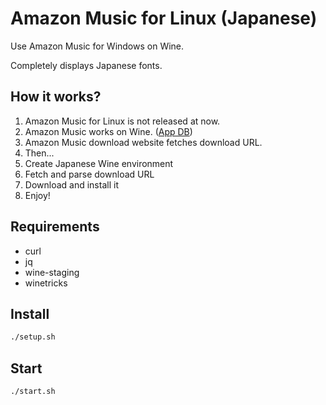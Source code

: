 # Amazon Music for Linux (Japanese)

Use Amazon Music for Windows on Wine.

Completely displays Japanese fonts.

## How it works?

1. Amazon Music for Linux is not released at now.
2. Amazon Music works on Wine. \([App DB](https://appdb.winehq.org/objectManager.php?sClass=application&iId=16528)\)
3. Amazon Music download website fetches download URL.
4. Then...
  1. Create Japanese Wine environment
  2. Fetch and parse download URL
  3. Download and install it
  4. Enjoy!

## Requirements

- curl
- jq
- wine-staging
- winetricks

## Install

```sh
./setup.sh
```

## Start

```sh
./start.sh
```
